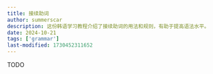 ```yaml
---
title: 接续助词
author: summerscar
description: 这份韩语学习教程介绍了接续助词的用法和规则，有助于提高语法水平。
date: 2024-10-21
tags: ['grammar']
last-modified: 1730452311652
---
```

TODO
